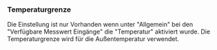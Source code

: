 ﻿### Temperaturgrenze

Die Einstellung ist nur Vorhanden wenn unter "Allgemein" bei den "Verfügbare Messwert Eingänge" die "Temperatur" aktiviert wurde.
Die Temperaturgrenze wird für die Außentemperatur verwendet. 


